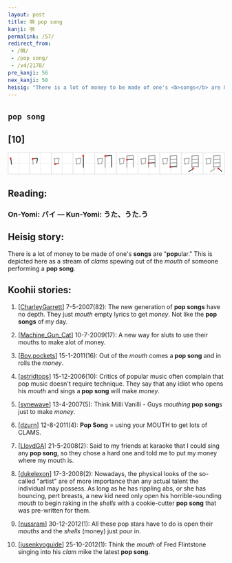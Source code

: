 ```yaml
---
layout: post
title: 唄 pop song
kanji: 唄
permalink: /57/
redirect_from:
 - /唄/
 - /pop song/
 - /v4/2178/
pre_kanji: 56
nex_kanji: 58
heisig: "There is a lot of money to be made of one's <b>songs</b> are &quot;<b>pop</b>ular.&quot; This is depicted here as a stream of <i>clams</i> spewing out of the <i>mouth</i> of someone performing a <b>pop song</b>."
---
```


## `pop song`

## [10]

<div class="stroke"><img src="../images/E59484.png" /></div>

## Reading:

### On-Yomi: バイ &mdash; Kun-Yomi: うた、うた.う

## Heisig story:

There is a lot of money to be made of one's <b>songs</b> are &quot;<b>pop</b>ular.&quot; This is depicted here as a stream of <i>clams</i> spewing out of the <i>mouth</i> of someone performing a <b>pop song</b>.

## Koohii stories:

1) [<a href="http://kanji.koohii.com/profile/CharleyGarrett">CharleyGarrett</a>] 7-5-2007(82): The new generation of <strong>pop songs</strong> have no depth. They just <em>mouth</em> empty lyrics to get <em>money</em>. Not like the <strong>pop songs</strong> of my day.

2) [<a href="http://kanji.koohii.com/profile/Machine_Gun_Cat">Machine_Gun_Cat</a>] 10-7-2009(17): A new way for sluts to use their mouths to make alot of money.

3) [<a href="http://kanji.koohii.com/profile/Boy.pockets">Boy.pockets</a>] 15-1-2011(16): Out of the <em>mouth</em> comes a<strong> pop song</strong> and in rolls the <em>money</em>.

4) [<a href="http://kanji.koohii.com/profile/astridtops">astridtops</a>] 15-12-2006(10): Critics of popular music often complain that pop music doesn&#039;t require technique. They say that any idiot who opens his <em>mouth</em> and sings a<strong> pop song</strong> will make <em>money</em>.

5) [<a href="http://kanji.koohii.com/profile/synewave">synewave</a>] 13-4-2007(5): Think Milli Vanilli - Guys <em>mouthing</em><strong> pop song</strong>s just to make <em>money</em>.

6) [<a href="http://kanji.koohii.com/profile/dzurn">dzurn</a>] 12-8-2011(4): <strong>Pop Song</strong> = using your MOUTH to get lots of CLAMS.

7) [<a href="http://kanji.koohii.com/profile/LloydGA">LloydGA</a>] 21-5-2008(2): Said to my friends at karaoke that I could sing any<strong> pop song</strong>, so they chose a hard one and told me to put my money where my mouth is.

8) [<a href="http://kanji.koohii.com/profile/dukelexon">dukelexon</a>] 17-3-2008(2): Nowadays, the physical looks of the so-called &quot;artist&quot; are of more importance than any actual talent the individual may possess. As long as he has rippling abs, or she has bouncing, pert breasts, a new kid need only open his horrible-sounding <em>mouth</em> to begin raking in the <em>shells</em> with a cookie-cutter <strong>pop song</strong> that was pre-written for them.

9) [<a href="http://kanji.koohii.com/profile/nussram">nussram</a>] 30-12-2012(1): All these pop stars have to do is open their <em>mouths</em> and the <em>shells</em> (money) just pour in.

10) [<a href="http://kanji.koohii.com/profile/jusenkyoguide">jusenkyoguide</a>] 25-10-2012(1): Think the <em>mouth</em> of Fred Flintstone singing into his <em>clam</em> mike the latest<strong> pop song</strong>.
